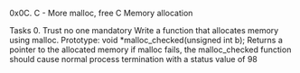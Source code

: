 0x0C. C - More malloc, free
C
Memory allocation

Tasks
0. Trust no one
mandatory
Write a function that allocates memory using malloc.
Prototype: void *malloc_checked(unsigned int b);
Returns a pointer to the allocated memory
if malloc fails, the malloc_checked function should cause normal process termination with a status value of 98
